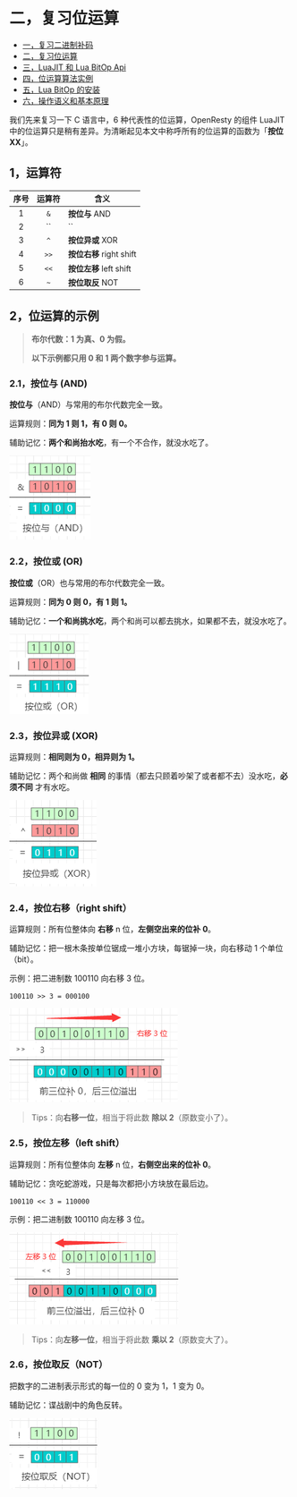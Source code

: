 # 二，复习位运算

- [一，复习二进制补码](./bit_two's_complement.md)
- [二，复习位运算](./bit_operations_review.md)
- [三，LuaJIT 和 Lua BitOp Api](./bit_LuaJIT_BitOp_Api.md)
- [四，位运算算法实例](./bit_bitwise_operation_example.md)
- [五，Lua BitOp 的安装](./bit_bitop_installation.md)
- [六，操作语义和基本原理](./bit_bitop_semantics.md)

我们先来复习一下 C 语言中，6 种代表性的位运算，OpenResty 的组件 LuaJIT 中的位运算只是稍有差异。为清晰起见本文中称呼所有的位运算的函数为「**按位 XX**」。

## 1，运算符

| 序号 | 运算符 | 含义                     |
| :--: | :----: | ------------------------ |
|  1   |  `&`   | **按位与** AND           |
|  2   |  ``|`` | **按位或** OR            |
|  3   |  `^`   | **按位异或** XOR         |
|  4   |  `>>`  | **按位右移** right shift |
|  5   |  `<<`  | **按位左移** left shift  |
|  6   |  `~`   | **按位取反** NOT         |

## 2，位运算的示例

> **布尔代数：1 为真、0 为假。**
>
> **以下示例都只用 0 和 1 两个数字参与运算。**

### 2.1，**按位与** (AND)

**按位与**（AND）与常用的布尔代数完全一致。

运算规则：**同为 1 则 1，有 0 则 0。**

辅助记忆：**两个和尚抬水吃**，有一个不合作，就没水吃了。

![按位与](../../images/bit_band.png)

### 2.2，**按位或** (OR)

**按位或**（OR）也与常用的布尔代数完全一致。

运算规则：**同为 0 则 0，有 1 则 1。**

辅助记忆：**一个和尚挑水吃**，两个和尚可以都去挑水，如果都不去，就没水吃了。

![按位或](../../images/bit_bor.png)

### 2.3，**按位异或** (XOR)

运算规则：**相同则为 0，相异则为 1。**

辅助记忆：两个和尚做 **相同** 的事情（都去只顾着吵架了或者都不去）没水吃，**必须不同** 才有水吃。

![按位异或](../../images/bit_bxor.png)

### 2.4，**按位右移**（right shift）

运算规则：所有位整体向 **右移** n 位，**左侧空出来的位补 0**。

辅助记忆：把一根木条按单位锯成一堆小方块，每锯掉一块，向右移动 1 个单位（bit）。

示例：把二进制数 100110 向右移 3 位。

```
100110 >> 3 = 000100
```

![按位右移](../../images/bit_rshift.png)

> Tips：向**右移一位**，相当于将此数 **除以 2**（原数变小了）。

### 2.5，**按位左移**（left shift）

运算规则：所有位整体向 **左移** n 位，**右侧空出来的位补 0**。

辅助记忆：贪吃蛇游戏，只是每次都把小方块放在最后边。

```
100110 << 3 = 110000
```

示例：把二进制数 100110 向左移 3 位。

![按位左移](../../images/bit_lshift.png)

> Tips：向**左移一位**，相当于将此数 **乘以 2**（原数变大了）。

### 2.6，**按位取反**（NOT）

把数字的二进制表示形式的每一位的 0 变为 1，1 变为 0。

辅助记忆：谍战剧中的角色反转。

![按位取反](../../images/bit_bnot.png)

